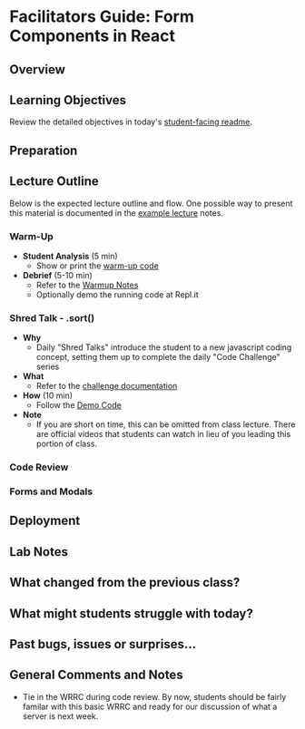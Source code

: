 # Facilitators Guide: Form Components in React

## Overview


## Learning Objectives

Review the detailed objectives in today's [student-facing readme](../README.md).

## Preparation



## Lecture Outline

Below is the expected lecture outline and flow. One possible way to present this material is documented in the [example lecture](../facilitator/LECTURE-EXAMPLE.md) notes.

### Warm-Up

- **Student Analysis** (5 min)
  - Show or print the [warm-up code](../warm-up/warm-up.md)
- **Debrief** (5-10 min)
  - Refer to the [Warmup Notes](../warm-up/NOTES.md)
  - Optionally demo the running code at Repl.it

### Shred Talk - .sort()

- **Why**
  - Daily "Shred Talks" introduce the student to a new javascript coding concept, setting them up to complete the daily "Code Challenge" series
- **What**
  - Refer to the [challenge documentation](../challenges/README.md)
- **How** (10 min)
  - Follow the [Demo Code](../challenges/DEMO.md)
- **Note**
  - If you are short on time, this can be omitted from class lecture. There are official videos that students can watch in lieu of you leading this portion of class.

### Code Review

### Forms and Modals

## Deployment




## Lab Notes

## What changed from the previous class?


## What might students struggle with today?


## Past bugs, issues or surprises...

## General Comments and Notes

- Tie in the WRRC during code review. By now, students should be fairly familar with this basic WRRC and ready for our discussion of what a server is next week.
